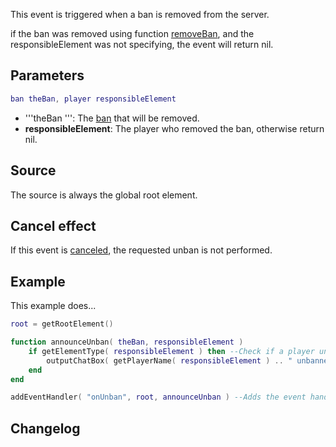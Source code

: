 This event is triggered when a ban is removed from the server.

if the ban was removed using function [removeBan](/removeBan.md "wikilink"), and the responsibleElement was not specifying, the event will return nil.

Parameters
----------

``` lua
ban theBan, player responsibleElement
```

-   '''theBan ''': The [ban](/ban.md "wikilink") that will be removed.
-   **responsibleElement**: The player who removed the ban, otherwise return nil.

Source
------

The source is always the global root element.

Cancel effect
-------------

If this event is [canceled](/Event_system#Canceling.md "wikilink"), the requested unban is not performed.

Example
-------

This example does...

``` lua
root = getRootElement()

function announceUnban( theBan, responsibleElement )
    if getElementType( responsibleElement ) then --Check if a player unbanned the IP/Serial
        outputChatBox( getPlayerName( responsibleElement ) .. " unbanned " .. ( getBanSerial(theBan) or getBanIP(theBan) ) ) --Output to the chatbox saying the player has unbanned the IP/Serial
    end
end

addEventHandler( "onUnban", root, announceUnban ) --Adds the event handler for 'onUnban'
```

Changelog
---------
